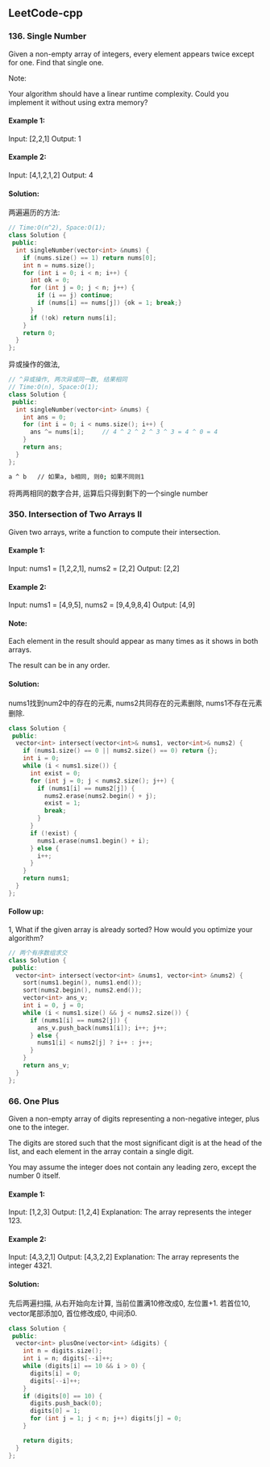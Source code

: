 ## LeetCode-cpp

### 136. Single Number

Given a non-empty array of integers, every element appears twice except for one. Find that single one.

Note:

Your algorithm should have a linear runtime complexity. Could you implement it without using extra memory?

#### Example 1:

Input: [2,2,1]
Output: 1

#### Example 2:
Input: [4,1,2,1,2]
Output: 4

#### Solution:


两遍遍历的方法:
```cpp
// Time:O(n^2), Space:O(1);
class Solution {
 public:
  int singleNumber(vector<int> &nums) {
    if (nums.size() == 1) return nums[0];
    int n = nums.size();
    for (int i = 0; i < n; i++) {
      int ok = 0;
      for (int j = 0; j < n; j++) {
        if (i == j) continue;
        if (nums[i] == nums[j]) {ok = 1; break;}
      }
      if (!ok) return nums[i];
    }
    return 0;
  }
};
```


异或操作的做法,
```cpp
// ^异或操作, 两次异或同一数, 结果相同
// Time:O(n), Space:O(1);
class Solution {
 public:
  int singleNumber(vector<int> &nums) {
    int ans = 0;
    for (int i = 0; i < nums.size(); i++) {
      ans ^= nums[i];     // 4 ^ 2 ^ 2 ^ 3 ^ 3 = 4 ^ 0 = 4
    }
    return ans;
  }
};
```

```sh
a ^ b   // 如果a, b相同, 则0; 如果不同则1
```

将两两相同的数字合并, 运算后只得到剩下的一个single number




### 350. Intersection of Two Arrays II

Given two arrays, write a function to compute their intersection.

#### Example 1:

Input: nums1 = [1,2,2,1], nums2 = [2,2]
Output: [2,2]

#### Example 2:
Input: nums1 = [4,9,5], nums2 = [9,4,9,8,4]
Output: [4,9]

#### Note:

Each element in the result should appear as many times as it shows in both arrays.

The result can be in any order.

#### Solution:

nums1找到num2中的存在的元素, nums2共同存在的元素删除, nums1不存在元素删除.

```cpp
class Solution {
 public:
  vector<int> intersect(vector<int>& nums1, vector<int>& nums2) {
    if (nums1.size() == 0 || nums2.size() == 0) return {};
    int i = 0;
    while (i < nums1.size()) {
      int exist = 0;
      for (int j = 0; j < nums2.size(); j++) {
        if (nums1[i] == nums2[j]) {
          nums2.erase(nums2.begin() + j);
          exist = 1;
          break;
        }
      }
      if (!exist) {
        nums1.erase(nums1.begin() + i);
      } else {
        i++;
      }
    }
    return nums1;
  }
};
```


#### Follow up:

1, What if the given array is already sorted? How would you optimize your algorithm?


```cpp
// 两个有序数组求交
class Solution {
 public:
  vector<int> intersect(vector<int> &nums1, vector<int> &nums2) {
    sort(nums1.begin(), nums1.end());
    sort(nums2.begin(), nums2.end());
    vector<int> ans_v;
    int i = 0, j = 0;
    while (i < nums1.size() && j < nums2.size()) {
      if (nums1[i] == nums2[j]) {
        ans_v.push_back(nums1[i]); i++; j++;
      } else {
        nums1[i] < nums2[j] ? i++ : j++;
      }
    }
    return ans_v;
  }
};
```



### 66. One Plus

Given a non-empty array of digits representing a non-negative integer, plus one to the integer.

The digits are stored such that the most significant digit is at the head of the list, and each element in the array contain a single digit.

You may assume the integer does not contain any leading zero, except the number 0 itself.

#### Example 1:
Input: [1,2,3]
Output: [1,2,4]
Explanation: The array represents the integer 123.

#### Example 2:
Input: [4,3,2,1]
Output: [4,3,2,2]
Explanation: The array represents the integer 4321.


#### Solution:

先后两遍扫描,
从右开始向左计算, 当前位置满10修改成0, 左位置+1.
若首位10, vector尾部添加0, 首位修改成0, 中间添0.

```cpp
class Solution {
 public:
  vector<int> plusOne(vector<int> &digits) {
    int n = digits.size();
    int i = n; digits[--i]++;
    while (digits[i] == 10 && i > 0) {
      digits[i] = 0;
      digits[--i]++;
    }
    if (digits[0] == 10) {
      digits.push_back(0);
      digits[0] = 1;
      for (int j = 1; j < n; j++) digits[j] = 0;
    }

    return digits;
  }
};
```
